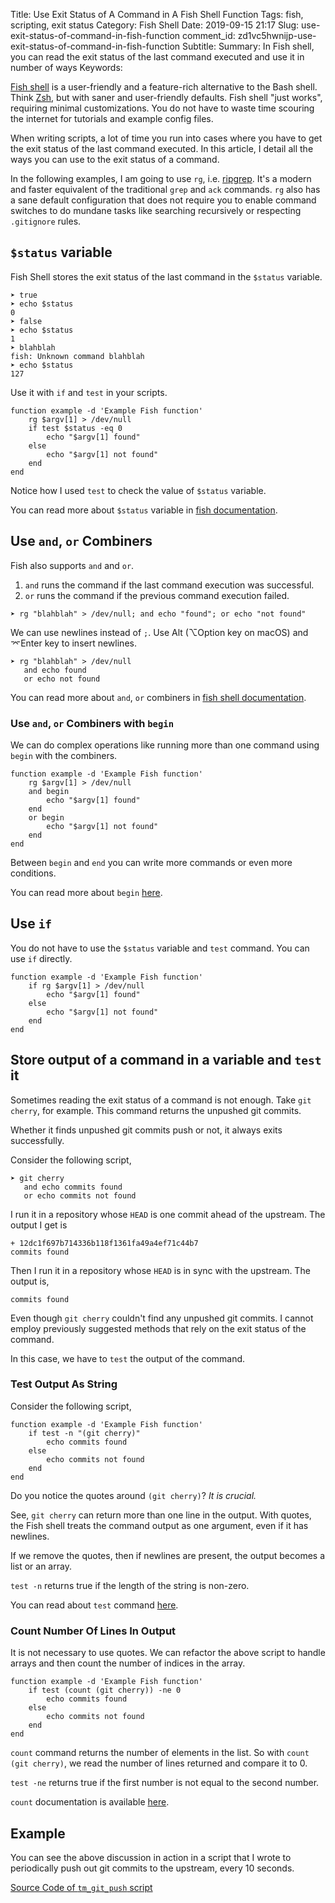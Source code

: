 Title: Use Exit Status of A Command in A Fish Shell Function
Tags: fish, scripting, exit status
Category: Fish Shell
Date: 2019-09-15 21:17
Slug: use-exit-status-of-command-in-fish-function
comment_id: zd1vc5hwnijp-use-exit-status-of-command-in-fish-function
Subtitle:
Summary: In Fish shell, you can read the exit status of the last command executed and use it in number of ways
Keywords:

[Fish shell](https://fishshell.com/) is a user-friendly and a feature-rich alternative to the Bash shell. Think [Zsh](https://www.zsh.org/), but with saner and user-friendly defaults. Fish shell "just works", requiring minimal customizations. You do not have to waste time scouring the internet for tutorials and example config files.

When writing scripts, a lot of time you run into cases where you have to get the exit status of the last command executed. In this article, I detail all the ways you can use to the exit status of a command.

In the following examples, I am going to use `rg`, i.e. [ripgrep](https://github.com/BurntSushi/ripgrep). It's a modern and faster equivalent of the traditional `grep` and `ack` commands. `rg` also has a sane default configuration that does not require you to enable command switches to do mundane tasks like searching recursively or respecting `.gitignore` rules.

## `$status` variable

Fish Shell stores the exit status of the last command in the `$status` variable.

```fish
➤ true
➤ echo $status
0
➤ false
➤ echo $status
1
➤ blahblah
fish: Unknown command blahblah
➤ echo $status
127
```

Use it with `if` and `test` in your scripts.

```fish
function example -d 'Example Fish function'
    rg $argv[1] > /dev/null
    if test $status -eq 0
        echo "$argv[1] found"
    else
        echo "$argv[1] not found"
    end
end
```

Notice how I used `test` to check the value of `$status` variable.

You can read more about `$status` variable in [fish documentation](https://fishshell.com/docs/current/index.html#variables-status).

## Use `and`, `or` Combiners

Fish also supports `and` and `or`.

1. `and` runs the command if the last command execution was successful.
1. `or` runs the command if the previous command execution failed.

```fish
➤ rg "blahblah" > /dev/null; and echo "found"; or echo "not found"
```

We can use newlines instead of `;`. Use Alt (⌥Option key on macOS) and ⌤Enter key to insert newlines.

```fish
➤ rg "blahblah" > /dev/null
   and echo found
   or echo not found
```

You can read more about `and`, `or` combiners in [fish shell documentation](https://fishshell.com/docs/current/tutorial.html#tut_combiners).

### Use `and`, `or` Combiners with `begin`

We can do complex operations like running more than one command using `begin` with the combiners.

```fish
function example -d 'Example Fish function'
    rg $argv[1] > /dev/null
    and begin
        echo "$argv[1] found"
    end
    or begin
        echo "$argv[1] not found"
    end
end
```

Between `begin` and `end` you can write more commands or even more conditions.

You can read more about `begin` [here](https://fishshell.com/docs/current/commands.html#begin).

## Use `if`

You do not have to use the `$status` variable and `test` command. You can use `if` directly.

```fish
function example -d 'Example Fish function'
    if rg $argv[1] > /dev/null
        echo "$argv[1] found"
    else
        echo "$argv[1] not found"
    end
end
```

## Store output of a command in a variable and `test` it

Sometimes reading the exit status of a command is not enough. Take `git cherry`, for example. This command returns the unpushed git commits.

Whether it finds unpushed git commits push or not, it always exits successfully.

Consider the following script,

```fish
➤ git cherry
   and echo commits found
   or echo commits not found
```

I run it in a repository whose `HEAD` is one commit ahead of the upstream. The output I get is

```fish
+ 12dc1f697b714336b118f1361fa49a4ef71c44b7
commits found
```

Then I run it in a repository whose `HEAD` is in sync with the upstream. The output is,

```fish
commits found
```

Even though `git cherry` couldn't find any unpushed git commits. I cannot employ previously suggested methods that rely on the exit status of the command.

In this case, we have to `test` the output of the command.

### Test Output As String

Consider the following script,

```fish
function example -d 'Example Fish function'
    if test -n "(git cherry)"
        echo commits found
    else
        echo commits not found
    end
end
```

Do you notice the quotes around `(git cherry)`? _It is crucial._

See, `git cherry` can return more than one line in the output. With quotes, the Fish shell treats the command output as one argument, even if it has newlines.

If we remove the quotes, then if newlines are present, the output becomes a list or an array.

`test -n` returns true if the length of the string is non-zero.

You can read about `test` command [here](https://fishshell.com/docs/current/commands.html#test).

### Count Number Of Lines In Output

It is not necessary to use quotes. We can refactor the above script to handle arrays and then count the number of indices in the array.

```fish
function example -d 'Example Fish function'
    if test (count (git cherry)) -ne 0
        echo commits found
    else
        echo commits not found
    end
end
```

`count` command returns the number of elements in the list. So with `count (git cherry)`, we read the number of lines returned and compare it to 0.

`test -ne` returns true if the first number is not equal to the second number.

`count` documentation is available [here](https://fishshell.com/docs/current/commands.html#count).

## Example

You can see the above discussion in action in a script that I wrote to periodically push out git commits to the upstream, every 10 seconds.

[Source Code of `tm_git_push` script](https://github.com/talha131/dotfiles/blob/master/fish/functions/tm_git_push.fish)
